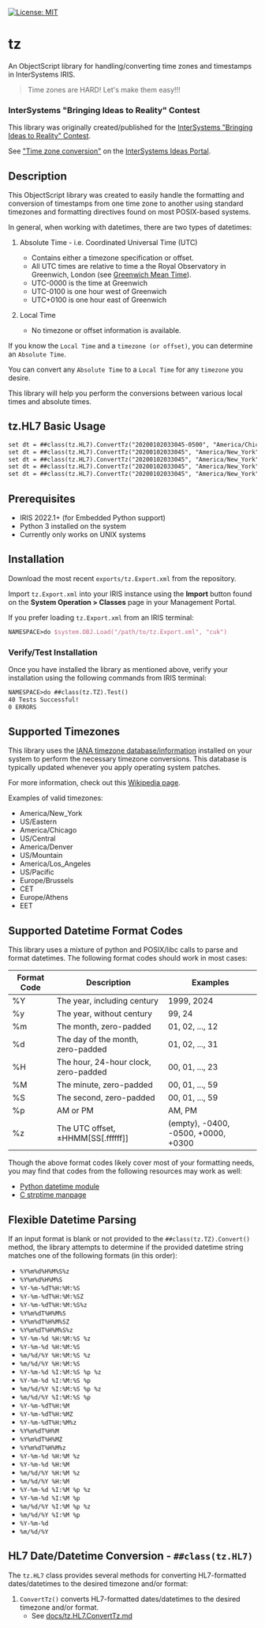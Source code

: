 [![License: MIT](https://img.shields.io/badge/License-MIT-blue.svg?style=flat&logo=AdGuard)](LICENSE)

# tz
An ObjectScript library for handling/converting time zones and timestamps in InterSystems IRIS.

> Time zones are HARD!  Let's make them easy!!!

### InterSystems "Bringing Ideas to Reality" Contest
This library was originally created/published for the [InterSystems "Bringing Ideas to Reality" Contest](https://community.intersystems.com/post/intersystems-bringing-ideas-reality-contest).

See ["Time zone conversion"](https://ideas.intersystems.com/ideas/DPI-I-601) on the [InterSystems Ideas Portal](https://ideas.intersystems.com/). 

## Description

This ObjectScript library was created to easily handle the formatting and conversion of timestamps from one time zone to another using standard timezones and formatting directives found on most POSIX-based systems.

In general, when working with datetimes, there are two types of datetimes:

1. Absolute Time - i.e. Coordinated Universal Time (UTC)
    - Contains either a timezone specification or offset.
    - All UTC times are relative to time a the Royal Observatory in Greenwich, London (see [Greenwich Mean Time](https://en.wikipedia.org/wiki/Greenwich_Mean_Time)).
    - UTC-0000 is the time at Greenwich
    - UTC-0100 is one hour west of Greenwich
    - UTC+0100 is one hour east of Greenwich

2. Local Time
    - No timezone or offset information is available.

If you know the `Local Time` and a `timezone (or offset)`, you can determine an `Absolute Time`.

You can convert any `Absolute Time` to a `Local Time` for any `timezone` you desire.

This library will help you perform the conversions between various local times and absolute times.

## tz.HL7 Basic Usage
```cls
set dt = ##class(tz.HL7).ConvertTz("20200102033045-0500", "America/Chicago")
set dt = ##class(tz.HL7).ConvertTz("20200102033045", "America/New_York", "America/Chicago")
set dt = ##class(tz.HL7).ConvertTz("20200102033045", "America/New_York", "America/Chicago", "HL7Local")
set dt = ##class(tz.HL7).ConvertTz("20200102033045", "America/New_York", "America/Chicago", "HL7WithOffset")
set dt = ##class(tz.HL7).ConvertTz("20200102033045", "America/New_York", "America/Chicago", "%Y-%m-%d %H:%M:%S")
```

## Prerequisites
- IRIS 2022.1+ (for Embedded Python support)
- Python 3 installed on the system
- Currently only works on UNIX systems

## Installation

Download the most recent `exports/tz.Export.xml` from the repository.

Import `tz.Export.xml` into your IRIS instance using the **Import** button found on the **System Operation > Classes** page in your Management Portal.

If you prefer loading `tz.Export.xml` from an IRIS terminal:

```cls
NAMESPACE>do $system.OBJ.Load("/path/to/tz.Export.xml", "cuk")
```

### Verify/Test Installation

Once you have installed the library as mentioned above, verify your installation using the following commands from IRIS terminal:

```cls
NAMESPACE>do ##class(tz.TZ).Test()
40 Tests Successful!
0 ERRORS
```
## Supported Timezones

This library uses the [IANA timezone database/information](https://www.iana.org/time-zones) installed on your system to perform the necessary timezone conversions.  This database is typically updated whenever you apply operating system patches.

For more information, check out this [Wikipedia page](https://en.wikipedia.org/wiki/List_of_tz_database_time_zones).

Examples of valid timezones:

- America/New_York
- US/Eastern
- America/Chicago
- US/Central
- America/Denver
- US/Mountain
- America/Los_Angeles
- US/Pacific
- Europe/Brussels
- CET
- Europe/Athens
- EET

## Supported Datetime Format Codes

This library uses a mixture of python and POSIX/libc calls to parse and format datetimes.  The following format codes should work in most cases:

| Format Code | Description | Examples |
| ----------- | ----------- | -------- |
| %Y | The year, including century | 1999, 2024 |
| %y | The year, without century | 99, 24 |
| %m | The month, zero-padded | 01, 02, ..., 12 |
| %d | The day of the month, zero-padded | 01, 02, ..., 31 |
| %H | The hour, 24-hour clock, zero-padded | 00, 01, ..., 23 |
| %M | The minute, zero-padded | 00, 01, ..., 59 |
| %S | The second, zero-padded | 00, 01, ..., 59 |
| %p | AM or PM | AM, PM |
| %z | The UTC offset, ±HHMM[SS[.ffffff]] | (empty), -0400, -0500, +0000, +0300 |

Though the above format codes likely cover most of your formatting needs, you may find that codes from the following resources may work as well:
- [Python datetime module](https://docs.python.org/3/library/datetime.html#strftime-and-strptime-format-codes)
- [C strptime manpage](https://man7.org/linux/man-pages/man3/strptime.3.html)

## Flexible Datetime Parsing

If an input format is blank or not provided to the `##class(tz.TZ).Convert()` method, the library attempts to determine if the provided datetime string matches one of the following formats (in this order):

- `%Y%m%d%H%M%S%z`
- `%Y%m%d%H%M%S`
- `%Y-%m-%dT%H:%M:%S`
- `%Y-%m-%dT%H:%M:%SZ`
- `%Y-%m-%dT%H:%M:%S%z`
- `%Y%m%dT%H%M%S`
- `%Y%m%dT%H%M%SZ`
- `%Y%m%dT%H%M%S%z`
- `%Y-%m-%d %H:%M:%S %z`
- `%Y-%m-%d %H:%M:%S`
- `%m/%d/%Y %H:%M:%S %z`
- `%m/%d/%Y %H:%M:%S`
- `%Y-%m-%d %I:%M:%S %p %z`
- `%Y-%m-%d %I:%M:%S %p`
- `%m/%d/%Y %I:%M:%S %p %z`
- `%m/%d/%Y %I:%M:%S %p`
- `%Y-%m-%dT%H:%M`
- `%Y-%m-%dT%H:%MZ`
- `%Y-%m-%dT%H:%M%z`
- `%Y%m%dT%H%M`
- `%Y%m%dT%H%MZ`
- `%Y%m%dT%H%M%z`
- `%Y-%m-%d %H:%M %z`
- `%Y-%m-%d %H:%M`
- `%m/%d/%Y %H:%M %z`
- `%m/%d/%Y %H:%M`
- `%Y-%m-%d %I:%M %p %z`
- `%Y-%m-%d %I:%M %p`
- `%m/%d/%Y %I:%M %p %z`
- `%m/%d/%Y %I:%M %p`
- `%Y-%m-%d`
- `%m/%d/%Y`

## HL7 Date/Datetime Conversion - `##class(tz.HL7)`

The `tz.HL7` class provides several methods for converting HL7-formatted dates/datetimes to the desired timezone and/or format:

1. `ConvertTz()` converts HL7-formatted dates/datetimes to the desired timezone and/or format.
    - See [docs/tz.HL7.ConvertTz.md](./docs/tz.HL7.ConvertTz.md)

